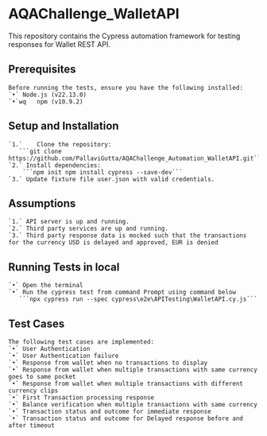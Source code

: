 # AQAChallenge_WalletAPI
  This repository contains the Cypress automation framework for testing responses for Wallet REST API.
## Prerequisites
    Before running the tests, ensure you have the following installed:
    `•`	Node.js (v22.13.0)
    `•`wq	npm (v10.9.2)
## Setup and Installation
    `1.`	Clone the repository:
       ```git clone https://github.com/PallaviGutta/AQAChallenge_Automation_WalletAPI.git```
    `2.` Install dependencies:
        ```npm init npm install cypress --save-dev```
    `3.` Update fixture file user.json with valid credentials.
## Assumptions
    `1.` API server is up and running.
    `2.` Third party services are up and running.
    `3.` Third party response data is mocked such that the transactions for the currency USD is delayed and approved, EUR is denied
## Running Tests in local
    `•`	Open the terminal
    `•`	Run the cypress test from command Prompt using command below 
       ```npx cypress run --spec cypress\e2e\APITesting\WalletAPI.cy.js```
## Test Cases
    The following test cases are implemented:
    `•`	User Authentication
    `•`	User Authentication failure
    `•`	Response from wallet when no transactions to display
    `•`	Response from wallet when multiple transactions with same currency goes to same pocket
    `•`	Response from wallet when multiple transactions with different currency clips
    `•`	First Transaction processing response 
    `•`	Balance verification when multiple transactions with same currency
    `•`	Transaction status and outcome for immediate response
    `•`	Transaction status and outcome for Delayed response before and after timeout
